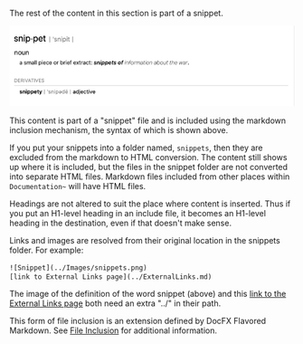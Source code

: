 The rest of the content in this section is part of a snippet.

![Snippet](../Images/snippets.png)

This content is part of a "snippet" file and is included using the markdown inclusion mechanism, the syntax of which is shown above.

If you put your snippets into a folder named, `snippets`, then they are excluded from the markdown to HTML conversion. The content still shows up where it is included, but the files in the snippet folder are not converted into separate HTML files. Markdown files included from other places within `Documentation~` will have HTML files.

Headings are not altered to suit the place where content is inserted. Thus if you put an H1-level heading in an include file, it becomes an H1-level heading in the destination, even if that doesn't make sense.

Links and images are resolved from their original location in the snippets folder. For example:

```
![Snippet](../Images/snippets.png)
[link to External Links page](../ExternalLinks.md)
```

The image of the definition of the word snippet (above) and this [link to the External Links page](../ExternalLinks.md) both need an extra "../" in their path.

This form of file inclusion is an extension defined by DocFX Flavored Markdown. See [File Inclusion](https://dotnet.github.io/docfx/spec/docfx_flavored_markdown.html#file-inclusion) for additional information.

